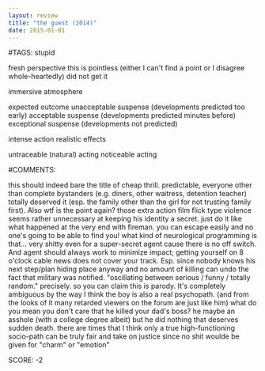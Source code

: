 ```yaml
---
layout: review
title: "the guest (2014)"
date: 2015-01-01
---
```


#TAGS:
stupid

fresh perspective
this is pointless (either I can't find a point or I disagree whole-heartedly)
did not get it

immersive atmosphere

expected outcome
unacceptable suspense (developments predicted too early)
acceptable suspense (developments predicted minutes before)
exceptional suspense (developments not predicted)

intense action
realistic effects

untraceable (natural) acting
noticeable acting

#COMMENTS:

this should indeed bare the title of cheap thrill. predictable, everyone other than complete bystanders (e.g. diners, other waitress, detention teacher) totally deserved it (esp. the family other than the girl for not trusting family first).
Also wtf is the point again? those extra action film flick type violence seems rather unnecessary at keeping his identity a secret. just do it like what happened at the very end with fireman. you can escape easily and no one's going to be able to find you! what kind of neurological programming is that... very shitty even for a super-secret agent cause there is no off switch. And agent should always work to minimize impact; getting yourself on 8 o'clock cable news does not cover your track. Esp. since nobody knows his next step/plan hiding place anyway and no amount of killing can undo the fact that military was notified.
 "oscillating between serious / funny / totally random." precisely. so you can claim this is parody. It's completely ambiguous
 by the way I think the boy is also a real psychopath. (and from the looks of it many retarded viewers on the forum are just like him) what do you mean you don't care that he killed your dad's boss? he maybe an asshole (with a college degree albeit) but he did nothing that deserves sudden death. there are times that I think only a true high-functioning socio-path can be truly fair and take on justice since no shit woulde be given for "charm" or "emotion"





SCORE:
-2
